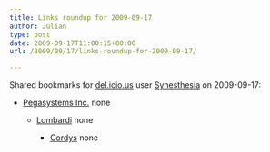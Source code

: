 ```yaml
---
title: Links roundup for 2009-09-17
author: Julian
type: post
date: 2009-09-17T11:00:15+00:00
url: /2009/09/17/links-roundup-for-2009-09-17/

---
```

Shared bookmarks for [del.icio.us][1] user [Synesthesia][2] on 2009-09-17:

  * [Pegasystems Inc.][3] 
    none</li> 
    
      * [Lombardi][4] 
        none</li> 
        
          * [Cordys][5] 
            none</li> </ul>

 [1]: https://del.icio.us/
 [2]: https://del.icio.us/synesthesia
 [3]: https://www.pega.com/
 [4]: https://www.lombardisoftware.com/
 [5]: https://www.cordys.com/
